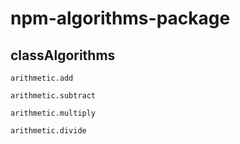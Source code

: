 # npm-algorithms-package

## classAlgorithms

`arithmetic.add`

`arithmetic.subtract`

`arithmetic.multiply`

`arithmetic.divide`
